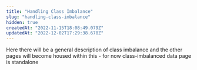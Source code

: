 ```yaml
---
title: "Handling Class Imbalance"
slug: "handling-class-imbalance"
hidden: true
createdAt: "2022-11-15T18:08:49.079Z"
updatedAt: "2022-12-02T17:29:38.678Z"
---
```

Here there will be a general description of class imbalance and the other pages will become housed within this - for now class-imbalanced data page is standalone